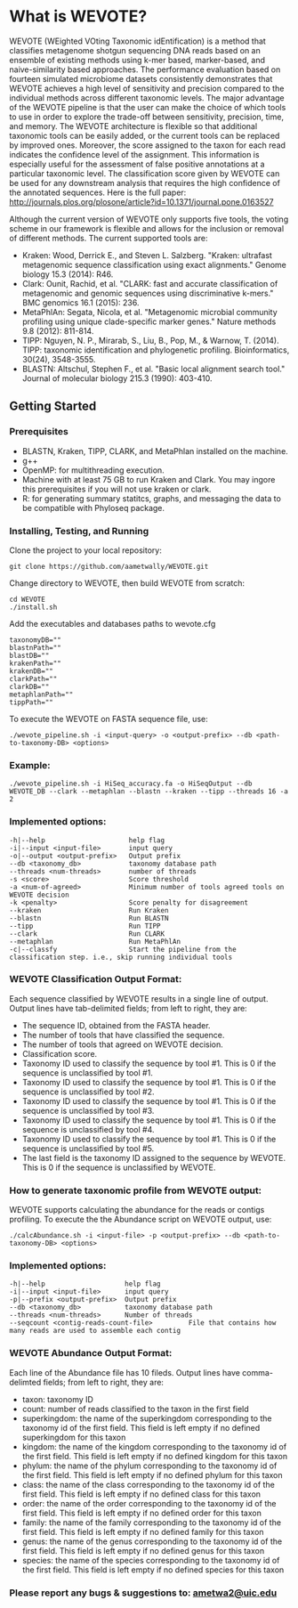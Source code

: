 # What is WEVOTE?
WEVOTE (WEighted VOting Taxonomic idEntification) is a method that classifies metagenome shotgun sequencing DNA reads based on an ensemble of existing methods using k-mer based, marker-based, and naive-similarity based approaches. The performance evaluation based on fourteen simulated microbiome datasets consistently demonstrates that WEVOTE achieves a high level of sensitivity and precision compared to the individual methods across different taxonomic levels. The major advantage of the WEVOTE pipeline is that the user can make the choice of which tools to use in order to explore the trade-off between sensitivity, precision, time, and memory. The WEVOTE architecture is flexible so that additional taxonomic tools can be easily added, or the current tools can be replaced by improved ones. Moreover, the score assigned to the taxon for each read indicates the confidence level of the assignment. This information is especially useful for the assessment of false positive annotations at a particular taxonomic level. The classification score given by WEVOTE can be used for any downstream analysis that requires the high confidence of the annotated sequences. Here is the full paper: http://journals.plos.org/plosone/article?id=10.1371/journal.pone.0163527


Although the current version of WEVOTE only supports five tools, the voting scheme in our framework is flexible and allows for the inclusion or removal of different methods. The current supported tools are:
* Kraken: Wood, Derrick E., and Steven L. Salzberg. "Kraken: ultrafast metagenomic sequence classification using exact alignments." Genome biology 15.3 (2014): R46.
* Clark: Ounit, Rachid, et al. "CLARK: fast and accurate classification of metagenomic and genomic sequences using discriminative k-mers." BMC genomics 16.1 (2015): 236.
* MetaPhlAn: Segata, Nicola, et al. "Metagenomic microbial community profiling using unique clade-specific marker genes." Nature methods 9.8 (2012): 811-814.
* TIPP: Nguyen, N. P., Mirarab, S., Liu, B., Pop, M., & Warnow, T. (2014). TIPP: taxonomic identification and phylogenetic profiling. Bioinformatics, 30(24), 3548-3555.
* BLASTN: Altschul, Stephen F., et al. "Basic local alignment search tool." Journal of molecular biology 215.3 (1990): 403-410.


## Getting Started

### Prerequisites
* BLASTN, Kraken, TIPP, CLARK, and MetaPhlan installed on the machine.
* g++
* OpenMP: for multithreading execution.
* Machine with at least 75 GB to run Kraken and Clark. You may ingore this prerequisites if you will not use kraken or clark.
* R: for generating summary statitcs, graphs, and messaging the data to be compatible with Phyloseq package.


### Installing, Testing, and Running

Clone the project to your local repository:
```
git clone https://github.com/aametwally/WEVOTE.git
```


Change directory to WEVOTE, then build WEVOTE from scratch:
```
cd WEVOTE
./install.sh
```


Add the executables and databases paths to wevote.cfg
```
taxonomyDB=""
blastnPath=""
blastDB=""
krakenPath=""
krakenDB=""
clarkPath=""
clarkDB=""
metaphlanPath=""
tippPath=""
```

To execute the WEVOTE on FASTA sequence file, use:
```
./wevote_pipeline.sh -i <input-query> -o <output-prefix> --db <path-to-taxonomy-DB> <options> 
```


### Example:
```
./wevote_pipeline.sh -i HiSeq_accuracy.fa -o HiSeqOutput --db WEVOTE_DB --clark --metaphlan --blastn --kraken --tipp --threads 16 -a 2
```


### Implemented options:
```
-h|--help                     help flag
-i|--input <input-file>       input query
-o|--output <output-prefix>   Output prefix
--db <taxonomy_db>            taxonomy database path
--threads <num-threads>       number of threads 
-s <score>                    Score threshold
-a <num-of-agreed>            Minimum number of tools agreed tools on WEVOTE decision	
-k <penalty>                  Score penalty for disagreement
--kraken                      Run Kraken
--blastn                      Run BLASTN
--tipp                        Run TIPP
--clark                       Run CLARK
--metaphlan                   Run MetaPhlAn
-c|--classfy                  Start the pipeline from the classification step. i.e., skip running individual tools
```


### WEVOTE Classification Output Format:
Each sequence classified by WEVOTE results in a single line of output. Output lines have tab-delimited fields; from left to right, they are:
* The sequence ID, obtained from the FASTA header.
* The number of tools that have classified the sequence.
* The number of tools that agreed on WEVOTE decision.
* Classification score.
* Taxonomy ID used to classify the sequence by tool #1. This is 0 if the sequence is unclassified by tool #1.
* Taxonomy ID used to classify the sequence by tool #1. This is 0 if the sequence is unclassified by tool #2.
* Taxonomy ID used to classify the sequence by tool #1. This is 0 if the sequence is unclassified by tool #3.
* Taxonomy ID used to classify the sequence by tool #1. This is 0 if the sequence is unclassified by tool #4.
* Taxonomy ID used to classify the sequence by tool #1. This is 0 if the sequence is unclassified by tool #5.
* The last field is the taxonomy ID assigned to the sequence by WEVOTE. This is 0 if the sequence is unclassified by WEVOTE.


### How to generate taxonomic profile from WEVOTE output:
WEVOTE supports calculating the abundance for the reads or contigs profiling. To execute the the Abundance script on WEVOTE output, use:
```
./calcAbundance.sh -i <input-file> -p <output-prefix> --db <path-to-taxonomy-DB> <options>
```

### Implemented options: 
```
-h|--help                  	 help flag
-i|--input <input-file>    	 input query
-p|--prefix <output-prefix>  Output prefix
--db <taxonomy_db>         	 taxonomy database path
--threads <num-threads>    	 Number of threads
--seqcount <contig-reads-count-file>		 File that contains how many reads are used to assemble each contig
```

### WEVOTE Abundance Output Format:
Each line of the Abundance file has 10 fileds. Output lines have comma-delimted fields; from left to right, they are:
* taxon: taxonomy ID
* count: number of reads classified to the taxon in the first field
* superkingdom: the name of the superkingdom corresponding to the taxonomy id of the first field. This field is left empty if no defined superkingdom for this taxon
* kingdom: the name of the kingdom corresponding to the taxonomy id of the first field. This field is left empty if no defined kingdom for this taxon
* phylum: the name of the phylum corresponding to the taxonomy id of the first field. This field is left empty if no defined phylum for this taxon
* class: the name of the class corresponding to the taxonomy id of the first field. This field is left empty if no defined class for this taxon
* order: the name of the order corresponding to the taxonomy id of the first field. This field is left empty if no defined order for this taxon
* family: the name of the family corresponding to the taxonomy id of the first field. This field is left empty if no defined family for this taxon
* genus: the name of the genus corresponding to the taxonomy id of the first field. This field is left empty if no defined genus for this taxon
* species: the name of the species corresponding to the taxonomy id of the first field. This field is left empty if no defined species for this taxon



### Please report any bugs & suggestions to: ametwa2@uic.edu
